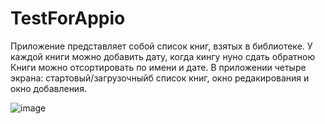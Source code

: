 # TestForAppio

Приложение представляет собой список книг, взятых в библиотеке. У каждой книги можно добавить дату, когда кингу нуно сдать обратною Книги можно отсортировать по имени и дате. В приложении четыре экрана: стартовый/загрузочныйб список книг, окно редакирования и окно добавления.

![image](https://user-images.githubusercontent.com/114681612/232440674-304aa431-86cf-4537-9f6d-64a679eea93e.png)
